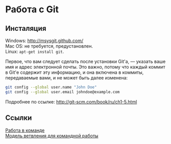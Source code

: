 Работа с Git
===========

Инсталяция
----------

Windows: http://msysgit.github.com/  
Mac OS: не требуется, предустановлен.  
Linux: `apt-get install git`.  

Первое, что вам следует сделать после установки Git'а, — указать ваше имя и адрес электронной почты. 
Это важно, потому что каждый коммит в Git'е содержит эту информацию, и она включена в коммиты, 
передаваемые вами, и не может быть далее изменена:

```bash
git config --global user.name "John Doe"
git config --global user.email johndoe@example.com
```

Подробнее по ссылке: http://git-scm.com/book/ru/ch1-5.html

Ссылки
------
[Работа в команде](https://www.blend4web.com/doc/ru/git_short_manual.html)  
[Модель ветвления для командной работы](http://habrahabr.ru/post/106912/)  
